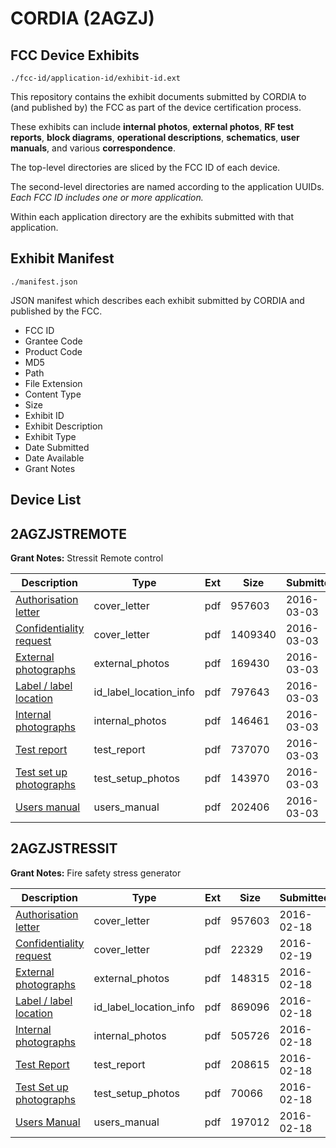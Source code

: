 # CORDIA (2AGZJ)
## FCC Device Exhibits

```
./fcc-id/application-id/exhibit-id.ext
```

This repository contains the exhibit documents submitted by CORDIA to (and published by) the FCC as part of the device certification process.

These exhibits can include **internal photos**, **external photos**, **RF test reports**, **block diagrams**, **operational descriptions**, **schematics**, **user manuals**, and various **correspondence**.

The top-level directories are sliced by the FCC ID of each device.

The second-level directories are named according to the application UUIDs. *Each FCC ID includes one or more application.*

Within each application directory are the exhibits submitted with that application. 

## Exhibit Manifest

```
./manifest.json
```

JSON manifest which describes each exhibit submitted by CORDIA and published by the FCC.

- FCC ID
- Grantee Code
- Product Code
- MD5
- Path
- File Extension
- Content Type
- Size
- Exhibit ID
- Exhibit Description
- Exhibit Type
- Date Submitted
- Date Available
- Grant Notes

## Device List
## 2AGZJSTREMOTE
**Grant Notes:** Stressit Remote control

| Description | Type | Ext | Size | Submitted | Available |
| ----------- | ---- | --- | ---- | --------- | --------- |
| [Authorisation letter](2AGZJSTREMOTE/a5ce3ece33781e69c92e97f3a8849724/2905595.pdf) | cover_letter | pdf | 957603 | 2016-03-03 | 2016-03-03 |
| [Confidentiality request](2AGZJSTREMOTE/a5ce3ece33781e69c92e97f3a8849724/2918546.pdf) | cover_letter | pdf | 1409340 | 2016-03-03 | 2016-03-03 |
| [External photographs](2AGZJSTREMOTE/a5ce3ece33781e69c92e97f3a8849724/2918548.pdf) | external_photos | pdf | 169430 | 2016-03-03 | 2016-03-03 |
| [Label / label location](2AGZJSTREMOTE/a5ce3ece33781e69c92e97f3a8849724/2918549.pdf) | id_label_location_info | pdf | 797643 | 2016-03-03 | 2016-03-03 |
| [Internal photographs](2AGZJSTREMOTE/a5ce3ece33781e69c92e97f3a8849724/2918550.pdf) | internal_photos | pdf | 146461 | 2016-03-03 | 2016-03-03 |
| [Test report](2AGZJSTREMOTE/a5ce3ece33781e69c92e97f3a8849724/2918553.pdf) | test_report | pdf | 737070 | 2016-03-03 | 2016-03-03 |
| [Test set up photographs](2AGZJSTREMOTE/a5ce3ece33781e69c92e97f3a8849724/2918554.pdf) | test_setup_photos | pdf | 143970 | 2016-03-03 | 2016-03-03 |
| [Users manual](2AGZJSTREMOTE/a5ce3ece33781e69c92e97f3a8849724/2918555.pdf) | users_manual | pdf | 202406 | 2016-03-03 | 2016-03-03 |
## 2AGZJSTRESSIT
**Grant Notes:** Fire safety stress generator

| Description | Type | Ext | Size | Submitted | Available |
| ----------- | ---- | --- | ---- | --------- | --------- |
| [Authorisation letter](2AGZJSTRESSIT/4938d6f960da0cea0a38d91be1d4aaca/2905595.pdf) | cover_letter | pdf | 957603 | 2016-02-18 | 2016-02-19 |
| [Confidentiality request](2AGZJSTRESSIT/4938d6f960da0cea0a38d91be1d4aaca/2906547.pdf) | cover_letter | pdf | 22329 | 2016-02-19 | 2016-02-19 |
| [External photographs](2AGZJSTRESSIT/4938d6f960da0cea0a38d91be1d4aaca/2905598.pdf) | external_photos | pdf | 148315 | 2016-02-18 | 2016-02-19 |
| [Label / label location](2AGZJSTRESSIT/4938d6f960da0cea0a38d91be1d4aaca/2905599.pdf) | id_label_location_info | pdf | 869096 | 2016-02-18 | 2016-02-19 |
| [Internal photographs](2AGZJSTRESSIT/4938d6f960da0cea0a38d91be1d4aaca/2905600.pdf) | internal_photos | pdf | 505726 | 2016-02-18 | 2016-02-19 |
| [Test Report](2AGZJSTRESSIT/4938d6f960da0cea0a38d91be1d4aaca/2905601.pdf) | test_report | pdf | 208615 | 2016-02-18 | 2016-02-19 |
| [Test Set up photographs](2AGZJSTRESSIT/4938d6f960da0cea0a38d91be1d4aaca/2905602.pdf) | test_setup_photos | pdf | 70066 | 2016-02-18 | 2016-02-19 |
| [Users Manual](2AGZJSTRESSIT/4938d6f960da0cea0a38d91be1d4aaca/2905603.pdf) | users_manual | pdf | 197012 | 2016-02-18 | 2016-02-19 |
